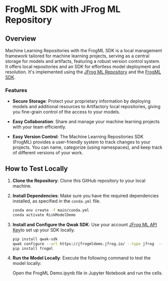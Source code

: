 # FrogML SDK with JFrog ML Repository

## Overview

Machine Learning Repositories with the FrogML SDK is a local management framework tailored for machine learning projects, serving as a central storage for models and artifacts, featuring a robust version control system. It offers local repositories and an SDK for effortless model deployment and resolution. It's implemented using the [JFrog ML Repository](https://jfrog.com/help/r/jfrog-artifactory-documentation/machine-learning-repositories) and the [FrogML SDK](https://jfrog.com/help/r/jfrog-artifactory-documentation/frogml-library).

### Features

- **Secure Storage**: Protect your proprietary information by deploying models and additional resources to Artifactory local repositories, giving you fine-grain control of the access to your models.

- **Easy Collaboration**: Share and manage your machine learning projects with your team efficiently.

- **Easy Version Control**: The Machine Learning Repositories SDK (FrogML) provides a user-friendly system to track changes to your projects. You can name, categorize (using namespaces), and keep track of different versions of your work.

## How to Test Locally

1. **Clone the Repository**: Clone this GitHub repository to your local machine.

2. **Install Dependencies**: Make sure you have the required dependencies installed, as specified in the `conda.yml` file.

    ```bash
    conda env create -f main/conda.yml
    conda activate RiskModelDemo
    ```

3. **Install and Configure the Qwak SDK**: Use your account [JFrog ML API Key](https://docs.qwak.com/docs/getting-started#configuring-qwak-sdk)to set up your SDK locally.

    ```bash
    pip install qwak-sdk
    qwak configure --url https://jfrogmldemo.jfrog.io/ --type jfrog  --token <JFrog Acess Token>
    pip install frogml
    ```

4. **Run the Model Locally**: Execute the following command to test the model locally:

   Open the FrogML Demo.ipynb file in Jupyter Notebook and run the cells.
